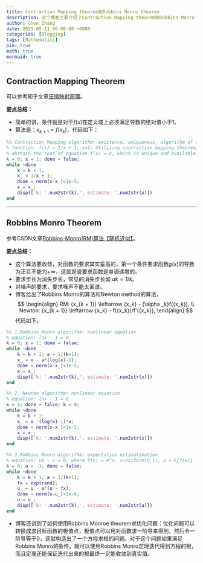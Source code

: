 ```yaml
---
title: Contraction Mapping theorem和Robbins Monro theorem
description: 这个博客主要介绍了Contraction Mapping theorem和Robbins Monro theorem。Contraction Mapping theorem用于判断递归数列的收敛性及求解其收敛值。Robbins Monro theorem则用于通过迭代方式求解逼近期望的统计均值或非线性方程的根。
author: Chen Zhang
date: 2025-05-11 00:00:00 +0800
categories: [Blogging]
tags: [Mathematics]
pin: true
math: true
mermaid: true
---
```


## Contraction Mapping Theorem

可以参考知乎文章[压缩映射原理](https://zhuanlan.zhihu.com/p/458151225)。

**要点总结：**
- 简单的讲，条件就是对于$f(x)$在定义域上必须满足导数的绝对值小于1。
- 算法是：$x_{k+1}=f(x_k)$，代码如下：
```matlab
%% Contraction Mapping algorithm: existence, uniqueness, algorithm of an equation's root
% function: f(x) = 1/x + 1, x>1; Utilizing contraction mapping theorem, we can
% obatain the root of equation f(x) = x, which is unique and available.
k = 0; x = 1; done = false;
while ~done
    k = k + 1;
    x_ = 1/x + 1;
    done = norm(x-x_)<1e-5;
    x = x_;
    disp(['k: ',num2str(k),', estimate: ',num2str(x)])
end
```

---

## Robbins Monro Theorem

参考CSDN文章[Robbins-Monro(RM)算法【随机近似】](https://blog.csdn.net/v20000727/article/details/138076216)。

**要点总结：**
- 这个算法要收敛，对函数的要求其实蛮高的，第一个条件要求函数$g(x)$的导数为正且不能为+∞，这就是说要求函数是单调递增的。
- 要求步长为消失步长，常见的消失步长如 $ak=1/k$。
- 对噪声的要求，要求噪声不能太离谱。
- 博客给出了Robbins Monro的算法和Newton method的算法，
$$
\begin{align}
RM: {x_{k + 1}} \leftarrow {x_k} - {\alpha _k}f({x_k}), \\
Newton: {x_{k + 1}} \leftarrow {x_k} - f({x_k})/f'({x_k}),
\end{align}
$$
代码如下。
```matlab
%% 1.Robbins Monro algorithm: nonlinear equation
% equation: lnx - 1 = 0
k = 0; x = 1; done = false;
while ~done
    k = k + 1; a = 1/(k+1);
    x_ = x - a*(log(x)-1);
    done = norm(x-x_)<1e-5;
    x = x_;
    disp(['k: ',num2str(k),', estimate: ',num2str(x)])
end

%% 2. Newton algorithm: nonlinear equation
% equation: lnx - 1 = 0
x = 1; done = false; k = 0;
while ~done
    k = k + 1;
    x_ = x -(log(x)-1)*x;
    done = norm(x-x_)<1e-5;
    x = x_;
    disp(['k: ',num2str(k),', estimate: ',num2str(x)])
end

%% 3.Robbins Monro algorithm: expectation estimatimation 
% equation: uk - u = 0, where f(x) = e^x, x~Uniform(0,1), u = E{f(x)}
k = 0; u = -1; done = false;
while ~done
    k = k + 1; a = 1/(k+1);
    fx = exp(rand);
    u_ = u - a*(u - fx);
    done = norm(u-u_)<1e-6;
    u = u_;
    disp(['k: ',num2str(k),', estimate: ',num2str(u)])
end
```
- 博客还讲到了如何使用Robbins Monroe theorem求优化问题：优化问题可以转换成求目标函数的极值点，极值点可以用对函数求一阶导来得到，然后令一阶导等于0，这就构造出了一个方程求根的问题。对于这个问题如果满足Robbins Monro的条件，就可以使用Robbins Monro定理迭代得到方程的根，而且定理还能保证迭代出来的根最终一定能收敛到真实值。
